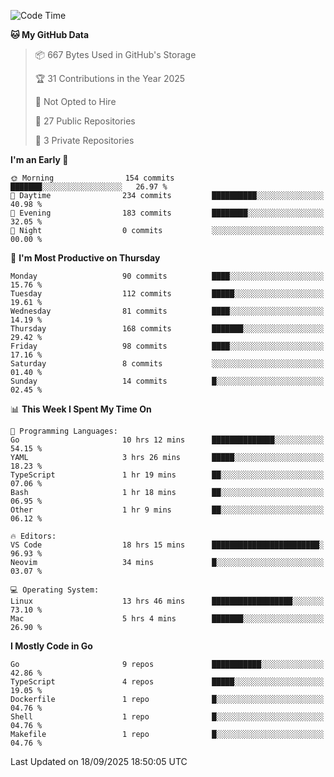 <!--START_SECTION:waka-->
![Code Time](http://img.shields.io/badge/Code%20Time-1%2C489%20hrs%2054%20mins-blue)

**🐱 My GitHub Data** 

> 📦 667 Bytes Used in GitHub's Storage 
 > 
> 🏆 31 Contributions in the Year 2025
 > 
> 🚫 Not Opted to Hire
 > 
> 📜 27 Public Repositories 
 > 
> 🔑 3 Private Repositories 
 > 
**I'm an Early 🐤** 

```text
🌞 Morning                154 commits         ███████░░░░░░░░░░░░░░░░░░   26.97 % 
🌆 Daytime                234 commits         ██████████░░░░░░░░░░░░░░░   40.98 % 
🌃 Evening                183 commits         ████████░░░░░░░░░░░░░░░░░   32.05 % 
🌙 Night                  0 commits           ░░░░░░░░░░░░░░░░░░░░░░░░░   00.00 % 
```
📅 **I'm Most Productive on Thursday** 

```text
Monday                   90 commits          ████░░░░░░░░░░░░░░░░░░░░░   15.76 % 
Tuesday                  112 commits         █████░░░░░░░░░░░░░░░░░░░░   19.61 % 
Wednesday                81 commits          ████░░░░░░░░░░░░░░░░░░░░░   14.19 % 
Thursday                 168 commits         ███████░░░░░░░░░░░░░░░░░░   29.42 % 
Friday                   98 commits          ████░░░░░░░░░░░░░░░░░░░░░   17.16 % 
Saturday                 8 commits           ░░░░░░░░░░░░░░░░░░░░░░░░░   01.40 % 
Sunday                   14 commits          █░░░░░░░░░░░░░░░░░░░░░░░░   02.45 % 
```


📊 **This Week I Spent My Time On** 

```text
💬 Programming Languages: 
Go                       10 hrs 12 mins      ██████████████░░░░░░░░░░░   54.15 % 
YAML                     3 hrs 26 mins       █████░░░░░░░░░░░░░░░░░░░░   18.23 % 
TypeScript               1 hr 19 mins        ██░░░░░░░░░░░░░░░░░░░░░░░   07.06 % 
Bash                     1 hr 18 mins        ██░░░░░░░░░░░░░░░░░░░░░░░   06.95 % 
Other                    1 hr 9 mins         ██░░░░░░░░░░░░░░░░░░░░░░░   06.12 % 

🔥 Editors: 
VS Code                  18 hrs 15 mins      ████████████████████████░   96.93 % 
Neovim                   34 mins             █░░░░░░░░░░░░░░░░░░░░░░░░   03.07 % 

💻 Operating System: 
Linux                    13 hrs 46 mins      ██████████████████░░░░░░░   73.10 % 
Mac                      5 hrs 4 mins        ███████░░░░░░░░░░░░░░░░░░   26.90 % 
```

**I Mostly Code in Go** 

```text
Go                       9 repos             ███████████░░░░░░░░░░░░░░   42.86 % 
TypeScript               4 repos             █████░░░░░░░░░░░░░░░░░░░░   19.05 % 
Dockerfile               1 repo              █░░░░░░░░░░░░░░░░░░░░░░░░   04.76 % 
Shell                    1 repo              █░░░░░░░░░░░░░░░░░░░░░░░░   04.76 % 
Makefile                 1 repo              █░░░░░░░░░░░░░░░░░░░░░░░░   04.76 % 
```




 Last Updated on 18/09/2025 18:50:05 UTC
<!--END_SECTION:waka-->
